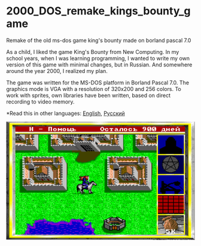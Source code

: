 # 2000_DOS_remake_kings_bounty_game
Remake of the old ms-dos game king's bounty made on borland pascal 7.0

As a child, I liked the game King's Bounty from New Computing. In my school years, when I was learning programming, I wanted to write my own version of this game with minimal changes, but in Russian. And somewhere around the year 2000, I realized my plan.

The game was written for the MS-DOS platform in Borland Pascal 7.0. The graphics mode is VGA with a resolution of 320x200 and 256 colors. To work with sprites, own libraries have been written, based on direct recording to video memory.


*Read this in other languages: [English](README.md), [Русский](README.ru.md)


![Screenshots of a gameplay](screenshots.gif)


